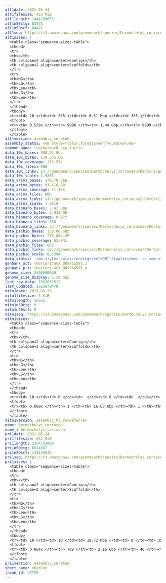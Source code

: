 ```yaml
---
alt1date: 2021-05-24
alt1filesize: 423 MiB
alt1length: 1444786651
alt1n50ctg: 84375
alt1n50scf: 84421
alt1seq: https://s3.amazonaws.com/genomeark/species/Dermochelys_coriacea/rDerCor1/assembly_curated/rDerCor1.alt.cur.20210524.fasta.gz
alt1sizes: |
  <table class="sequence-sizes-table">
  <thead>
  <tr>
  <th></th>
  <th colspan=2 align=center>Contigs</th>
  <th colspan=2 align=center>Scaffolds</th>
  </tr>
  <tr>
  <th>NG</th>
  <th>LG</th>
  <th>Len</th>
  <th>LG</th>
  <th>Len</th>
  </tr>
  </thead>
  <tbody>
  <tr><td> 10 </td><td> 355 </td><td> 0.51 Mbp </td><td> 355 </td><td> 0.51 Mbp </td></tr>  <tr><td> 20 </td><td> 956 </td><td> 341.31 Kbp </td><td> 956 </td><td> 341.31 Kbp </td></tr>  <tr><td> 30 </td><td> 1840 </td><td> 237.69 Kbp </td><td> 1840 </td><td> 237.69 Kbp </td></tr>  <tr><td> 40 </td><td> 3137 </td><td> 156.02 Kbp </td><td> 3137 </td><td> 156.02 Kbp </td></tr>  <tr style="background-color:#cccccc;"><td> 50 </td><td> 5298 </td><td> 84.38 Kbp </td><td> 5298 </td><td> 84.42 Kbp </td></tr>  <tr><td> 60 </td><td> 0 </td><td>  </td><td> 0 </td><td>  </td></tr>  <tr><td> 70 </td><td> 0 </td><td>  </td><td> 0 </td><td>  </td></tr>  <tr><td> 80 </td><td> 0 </td><td>  </td><td> 0 </td><td>  </td></tr>  <tr><td> 90 </td><td> 0 </td><td>  </td><td> 0 </td><td>  </td></tr>  <tr><td> 100 </td><td> 0 </td><td>  </td><td> 0 </td><td>  </td></tr>  </tbody>
  <tfoot>
  <tr><th> 0.578x </th><th> 9006 </th><th> 1.44 Gbp </th><th> 8999 </th><th> 1.44 Gbp </th></tr>
  </tfoot>
  </table>
alt1version: assembly_curated
assembly_status: <em style="color:forestgreen">Curated</em>
common_name: leatherback sea turtle
data_10x_bases: 288.93 Gbp
data_10x_bytes: 139.545 GB
data_10x_coverage: 115.57x
data_10x_files: 666
data_10x_links: s3://genomeark/species/Dermochelys_coriacea/rDerCor1/genomic_data/10x/<br>
data_10x_scale: 1.9283
data_arima_bases: 178.70 Gbp
data_arima_bytes: 93.416 GB
data_arima_coverage: 71.48x
data_arima_files: 666
data_arima_links: s3://genomeark/species/Dermochelys_coriacea/rDerCor1/genomic_data/arima/<br>
data_arima_scale: 1.7816
data_bionano_bases: 2.42 Gbp
data_bionano_bytes: 2.931 GB
data_bionano_coverage: 0.97x
data_bionano_files: 666
data_bionano_links: s3://genomeark/species/Dermochelys_coriacea/rDerCor1/genomic_data/bionano/<br>
data_pacbio_bases: 159.86 Gbp
data_pacbio_bytes: 276.004 GB
data_pacbio_coverage: 63.94x
data_pacbio_files: 666
data_pacbio_links: s3://genomeark/species/Dermochelys_coriacea/rDerCor1/genomic_data/pacbio/<br>
data_pacbio_scale: 0.5394
data_status: '<em style="color:forestgreen">ONT Simplex</em> ::: <em style="color:forestgreen">10x</em> ::: <em style="color:forestgreen">Bionano</em> ::: <em style="color:forestgreen">Arima</em>'
genbank_alt: rDerCor1:GCA_009762595.2
genbank_pri: rDerCor1:GCA_009764565.4
genome_size: 2500000000
genome_size_display: 2.50 Gbp
last_raw_data: 1563832512
last_updated: 1621879478
mito1date: 2019-08-20
mito1filesize: 5 KiB
mito1length: 16625
mito1n50ctg: 0
mito1n50scf: 0
mito1seq: https://s3.amazonaws.com/genomeark/species/Dermochelys_coriacea/rDerCor1/assembly_MT_rockefeller/rDerCor1.MT.20190820.fasta.gz
mito1sizes: |
  <table class="sequence-sizes-table">
  <thead>
  <tr>
  <th></th>
  <th colspan=2 align=center>Contigs</th>
  <th colspan=2 align=center>Scaffolds</th>
  </tr>
  <tr>
  <th>NG</th>
  <th>LG</th>
  <th>Len</th>
  <th>LG</th>
  <th>Len</th>
  </tr>
  </thead>
  <tbody>
  <tr><td> 10 </td><td> 0 </td><td>  </td><td> 0 </td><td>  </td></tr>  <tr><td> 20 </td><td> 0 </td><td>  </td><td> 0 </td><td>  </td></tr>  <tr><td> 30 </td><td> 0 </td><td>  </td><td> 0 </td><td>  </td></tr>  <tr><td> 40 </td><td> 0 </td><td>  </td><td> 0 </td><td>  </td></tr>  <tr style="background-color:#cccccc;"><td> 50 </td><td> 0 </td><td style="background-color:#ff8888;">  </td><td> 0 </td><td style="background-color:#ff8888;">  </td></tr>  <tr><td> 60 </td><td> 0 </td><td>  </td><td> 0 </td><td>  </td></tr>  <tr><td> 70 </td><td> 0 </td><td>  </td><td> 0 </td><td>  </td></tr>  <tr><td> 80 </td><td> 0 </td><td>  </td><td> 0 </td><td>  </td></tr>  <tr><td> 90 </td><td> 0 </td><td>  </td><td> 0 </td><td>  </td></tr>  <tr><td> 100 </td><td> 0 </td><td>  </td><td> 0 </td><td>  </td></tr>  </tbody>
  <tfoot>
  <tr><th> 0.000x </th><th> 1 </th><th> 16.63 Kbp </th><th> 1 </th><th> 16.63 Kbp </th></tr>
  </tfoot>
  </table>
mito1version: assembly_MT_rockefeller
name: Dermochelys coriacea
name_: Dermochelys_coriacea
pri1date: 2021-05-24
pri1filesize: 631 MiB
pri1length: 2164762090
pri1n50ctg: 6014687
pri1n50scf: 131128815
pri1seq: https://s3.amazonaws.com/genomeark/species/Dermochelys_coriacea/rDerCor1/assembly_curated/rDerCor1.pri.cur.20210524.fasta.gz
pri1sizes: |
  <table class="sequence-sizes-table">
  <thead>
  <tr>
  <th></th>
  <th colspan=2 align=center>Contigs</th>
  <th colspan=2 align=center>Scaffolds</th>
  </tr>
  <tr>
  <th>NG</th>
  <th>LG</th>
  <th>Len</th>
  <th>LG</th>
  <th>Len</th>
  </tr>
  </thead>
  <tbody>
  <tr><td> 10 </td><td> 10 </td><td> 18.72 Mbp </td><td> 0 </td><td> 354.45 Mbp </td></tr>  <tr><td> 20 </td><td> 26 </td><td> 13.47 Mbp </td><td> 1 </td><td> 272.70 Mbp </td></tr>  <tr><td> 30 </td><td> 48 </td><td> 10.22 Mbp </td><td> 2 </td><td> 212.17 Mbp </td></tr>  <tr><td> 40 </td><td> 77 </td><td> 7.34 Mbp </td><td> 4 </td><td> 137.57 Mbp </td></tr>  <tr style="background-color:#cccccc;"><td> 50 </td><td> 114 </td><td style="background-color:#88ff88;"> 6.01 Mbp </td><td> 5 </td><td style="background-color:#88ff88;"> 131.13 Mbp </td></tr>  <tr><td> 60 </td><td> 164 </td><td> 4.15 Mbp </td><td> 8 </td><td> 105.21 Mbp </td></tr>  <tr><td> 70 </td><td> 238 </td><td> 2.83 Mbp </td><td> 10 </td><td> 80.02 Mbp </td></tr>  <tr><td> 80 </td><td> 362 </td><td> 1.36 Mbp </td><td> 18 </td><td> 20.02 Mbp </td></tr>  <tr><td> 90 </td><td> 0 </td><td>  </td><td> 0 </td><td>  </td></tr>  <tr><td> 100 </td><td> 0 </td><td>  </td><td> 0 </td><td>  </td></tr>  </tbody>
  <tfoot>
  <tr><th> 0.864x </th><th> 708 </th><th> 2.16 Gbp </th><th> 40 </th><th> 2.16 Gbp </th></tr>
  </tfoot>
  </table>
pri1version: assembly_curated
short_name: rDerCor
taxon_id: 27794
---
```


